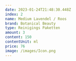 ```yaml
---
date: 2023-01-24T21:48:30.448Z
index: 2
name: Medium Lavendel / Roos
brand: Botanical Beauty
type: Reinigings Paketten
amount: 3
content: 150
contentUnit: ml
price: 76
image: /images/Icon.png
---
```

